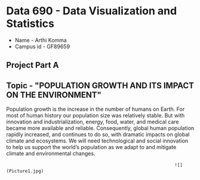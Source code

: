 # **Data 690 - Data Visualization and Statistics**

- Name - Arthi Komma
- Campus id - GF89659

## **Project Part A**

## **Topic - "POPULATION GROWTH AND ITS IMPACT ON THE ENVIRONMENT"**



Population growth is the increase in the number of humans on Earth. For most of human history our population size was relatively stable. But with innovation and industrialization, energy, food, water, and medical care became more available and reliable. Consequently, global human population rapidly increased, and continues to do so, with dramatic impacts on global climate and ecosystems. We will need technological and social innovation to help us support the world’s population as we adapt to and mitigate climate and environmental changes.

                                                                   ![](Picture1.jpg)

